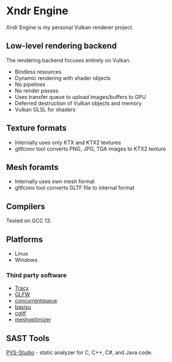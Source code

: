 # Xndr Engine

Xndr Engine is my personal Vulkan renderer project.

## Low-level rendering backend

The rendering backend focuses entirely on Vulkan.

- Bindless resources
- Dynamic rendering with shader objects
- No pipelines
- No render passes
- Uses transfer queue to upload images/buffers to GPU
- Deferred destruction of Vulkan objects and memory
- Vulkan GLSL for shaders

## Texture formats

- Internally uses only KTX and KTX2 textures
- gltfconv tool converts PNG, JPG, TGA images to KTX2 texture

## Mesh foramts

- Internally uses own mesh format
- gltfconv tool converts GLTF file to internal format

## Compilers

Tested on GCC 13.

## Platforms

- Linux
- Windows

### Third party software

- [Tracy](https://github.com/wolfpld/tracy.git)
- [GLFW](https://github.com/glfw/glfw.git)
- [concurrentqueue](https://github.com/cameron314/concurrentqueue)
- [basisu](https://github.com/BinomialLLC/basis_universal.git)
- [cgltf](https://github.com/jkuhlmann/cgltf.git)
- [meshoptimizer](https://github.com/zeux/meshoptimizer)

## SAST Tools

[PVS-Studio](https://pvs-studio.ru/ru/pvs-studio/?utm_source=website&utm_medium=github&utm_campaign=open_source) - static analyzer for C, C++, C#, and Java code.